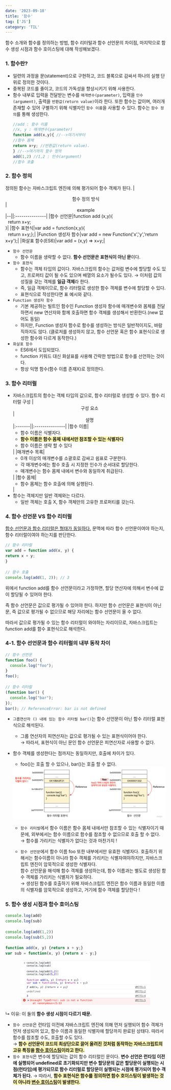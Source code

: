 ```yaml
---
date: '2023-09-18'
title: '함수'
tag: ['JS']
category: 'TIL'
---
```


함수 소개와 함수를 정의하는 방법, 함수 리터털과 함수 선언문의 차이점, 마지막으로 함수 생성 시점과 함수 호이스팅에 대해 작성해보겠다.

### 1. 함수란?

- 일련의 과정을 문(statement)으로 구현하고, 코드 블록으로 감싸서 하나의 실행 단위로 정의한 것이다.
- 중복된 코드를 줄이고, 코드의 가독성을 향상시키기 위해 사용한다.
- 함수 내부로 입력을 전달받는 변수를 `매개변수(parameter)`, 입력을 `인수(argument)`, 출력을 `반환값(return value)`이라 한다. 또한 함수는 값이며, 여러개 존재할 수 있어 구별하기 위해 식별자인 `함수 이름`을 사용할 수 있다. 함수는 `함수 정의`를 통해 생성한다.
  ```javaScript
  //add : 함수 이름
  //x, y : 매개변수(parameter)
  function add(x,y){ //-->여기서부터
  //함수 몸체
  return x+y; //반환값(return value).
  } //-->여기까지 함수 정의
  add(1,2) //1,2 : 인수(argument)
  //함수 호출
  ```

### 2. 함수 정의

정의된 함수는 자바스크립트 엔진에 의해 평가되어 함수 객체가 된다.
|<center>함수 정의 방식</center>|<center>example</center>
|--||:---------------|
|함수 선언문|function add (x,y){ <br/>&nbsp;&nbsp;return x+y; <br/>}|
|함수 표현식|var add = function(x,y){<br/>&nbsp;&nbsp;return x+y;};|
|Function 생성자 함수|var add = new Function('x','y','return x+y');|
|화살표 함수(ES6)|var add = (x,y) => x+y;|

- `함수 선언문`
  - 함수 이름을 생략할 수 없다. <b>함수 선언문은 표현식이 아닌 문</b>이다.
- `함수 표현식`
  - 함수는 객체 타입의 값이다. 자바스크립의 함수는 값처럼 변수에 할당할 수도 있고, 프로퍼티 값이 될 수도 있으며 배열의 요소가 될수도 있다. &rarr; 이처럼 값의 성질을 갖는 객체를 <b>일급 객체</b>라 한다.
  - 즉, 일급 객체이므로, 함수 리터럴로 생성한 함수 객체를 변수에 할당할 수 있다.
  - 표현식으로 작성한다면 표 예시와 같다.
- `Function 생성자 함수`
  - 기본 제공하는 빌트인 함수인 Function 생성자 함수에 매개변수와 몸체를 전달하면서 new 연산자와 함께 호출하면 함수 객체를 생성해서 반환한다.(new 없어도 동일)
  - 하지만, Function 생성자 함수로 함수를 생성하는 방식은 일반적이지도, 바람직하지도 않다. (클로저를 생성하지 않고, 함수 선언문 혹은 함수 표현식으로 생성한 함수와 다르게 동작한다.)
- `화살표 함수`
  - ES6에서 도입되었다.
  - function 키워드 대신 화살표를 사용해 간략한 방법으로 함수를 선언하는 것이다.
  - 항상 익명 함수(함수 이름 존재X)로 정의한다.

### 3. 함수 리터럴

- 자바스크립트의 함수는 객체 타입의 값으로, 함수 리터럴로 생성할 수 있다.
  함수 리터럴 구성
  |<center>구성 요소</center>|<center>설명</center>
  |:-------||:---------------|
  |함수 이름|<ul><li>함수 이름은 식별자다.</li><li><span style="font-weight: 700; background-color: #fff5b1">함수 이름은 함수 몸체 내에서만 참조할 수 있는 식별자다</span></li><li>함수 이름은 생략 할 수 있다</li></ul>|
  |매개변수 목록|<ul><li>0개 이상의 매개변수를 소괄호로 감싸고 쉼표로 구분한다.<li>각 매개변수에는 함수 호출 시 지정한 인수가 순서대로 할당한다.</li><li>매개변수는 함수 몸체 내에서 변수와 동일하게 취급된다.</li></ul>|
  |함수 몸체|<ul><li>함수 몸체는 함수 호출에 의해 실행된다.</li></ul>|
- 함수는 객체지만 일반 객체와는 다르다.
  - 일반 객체는 호출 X, 함수 객체만의 고유한 프로퍼티를 갖는다.

### 4. 함수 선언문 VS 함수 리터럴

<u>함수 선언문과 함수 리터럴은 형태가 동일하다.</u> 문맥에 따라 함수 선언문이여야 하는지, 함수 리터럴이여야 하는지를 판단한다.

```javaScript
// 함수 리터럴
var add = function add(x, y) {
return x + y;
}

// 함수 호출
console.log(add(1, 2)); // 3
```

위에서 function add를 함수 선언문이라고 가정하면, 할당 연산자에 의해서 변수에 값이 할당될 수 있어야 한다.

즉 함수 선언문은 값으로 평가될 수 있어야 한다. 하지만 함수 선언문은 표현식이 아닌 문, 즉 값으로 평가될 수 없으므로 해당 자리에는 함수 선언문이 올 수 없다.

따라서 값으로 평가될 수 있는 함수 리터럴이 와야하는 자리이므로, 자바스크립트는 function add를 함수 표현식으로 해석한다.

### 4-1. 함수 선언문과 함수 리터럴의 내부 동작 차이

```javaScript
// 함수 선언문
function foo() {
  console.log("foo");
}
foo();

// 함수 리터럴
(function bar() {
  console.log("bar");
});
bar(); // ReferenceError: bar is not defined
```

- `그룹연산자 () 내에 있는 함수 리터럴 bar()`는 함수 선언문이 아닌 함수 리터럴 표현식으로 해석된다.
  - 그룹 연산자의 피연산자는 값으로 평가될 수 있는 표현식이어야 한다. <br/>
    &rarr; 따라서, 표현식이 아닌 문인 함수 선언문은 피연산자로 사용할 수 없다.
- 함수 객체를 생성한다는 점까지는 동일하지만, 호출에 차이가 있다.

  - foo()는 호출 할 수 있으나, bar()는 호출 할 수 없다.
  <div style="margin: auto;">
    <img src="./Images/FunctionMemory.png" alt="functionMemory"/>
  </div>

  - `함수 리터럴`에서 함수 이름은 함수 몸체 내에서만 참조할 수 있는 식별자이기 때문에, 외부에서는 함수 이름으로 함수를 참조할 수 없으므로 호출 할 수 없다. <br/>&rarr; 함수를 가리키는 식별자가 없다는 것과 마찬가지 !

  - `함수 선언문`에서 함수 이름 foo 또한 내부에서만 유효한 식별자다. 호출하기 위해서는 함수이름이 아니라 함수 객체를 가리키는 식별자여야하지만, 자바스크립트 엔진이 암묵적으로 생성한 식별자다. <br/>함수 선언문을 해석해 함수 객체를 생성하는데, 함수 이름과는 별도로 생성된 함수 객체를 가리키는 식별자가 필요하다. <br/>&rarr; 생성된 함수를 호출하기 위해 자바스크립트 엔진은 함수 이름과 동일한 이름의 식별자를 암묵적으로 생성하고, 거기에 함수 객체를 할당한다 !

### 5. 함수 생성 시점과 함수 호이스팅

```javaScript
console.log(add)
console.log(sub)

console.log(add(1,2))
console.log(sub(5,2))

function add(x, y) {return x + y;}
var sub = function(x, y) {return x - y;}
```

<div style="width: 80%; margin: auto;"><img src="./Images/hosting.png"/></div>

↳ 이유: 이 둘의 <b>함수 생성 시점이 다르기 때문.</b>

- `함수 선언문`은 런타임 이전에 자바스크립트 엔진에 의해 먼저 실행되어 함수 객체가 먼저 생성되어 있고, 함수 이름과 동일한 식별자에 할당까지 완료된 상태다. 따라서 함수를 참조할 수도, 호출할 수도 있다.<br/>&rarr; <span style='background-color: #fff5b1; font-weight: 700'>함수 선언문이 코드의 최상단으로 끌어 올려진 것처럼 동작하는 자바스크립트의 고유 특징을 <u>함수 호이스팅</u>이라고 한다.</span>
- `함수 표현식`은 변수에 할당되는 값이 함수 리터럴인 문이다. <b>변수 선언은 런타임 이전에 실행되어 undefined로 초기화되지만 변수 할당문의 값은 할당문이 실행되는 시점(런타임)에 평가되므로 함수 리터럴로 할당문이 실행되는 시점에 평가되어 함수 객체가 된다.</b> &rarr; 따라서, <span style='background-color: #fff5b1; font-weight: 700'>함수 표현식은 함수를 정의하면 함수 호이스팅이 발생하는 것이 아니라 <u>변수 호이스팅</u>이 발생한다. </span>
